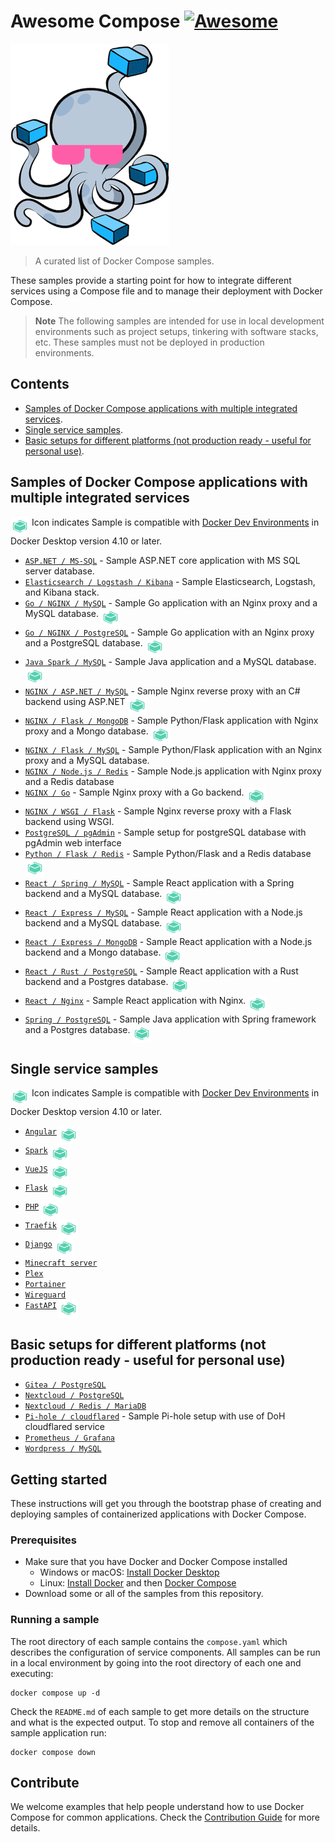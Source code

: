 # Awesome Compose [![Awesome](https://awesome.re/badge.svg)](https://awesome.re)

![logo](awesome-compose.jpg)

> A curated list of Docker Compose samples.

These samples provide a starting point for how to integrate different services using a Compose file and to manage their deployment with Docker Compose.

> **Note**
> The following samples are intended for use in local development environments such as project setups, tinkering with software stacks, etc. These samples must not be deployed in production environments.

<!--lint disable awesome-toc-->
## Contents

- [Samples of Docker Compose applications with multiple integrated services](#samples-of-docker-compose-applications-with-multiple-integrated-services).
- [Single service samples](#single-service-samples).
- [Basic setups for different platforms (not production ready - useful for personal use)](#basic-setups-for-different-platforms-not-production-ready---useful-for-personal-use).

## Samples of Docker Compose applications with multiple integrated services

<a href="https://docs.docker.com/desktop/dev-environments/"><img src="icon_devenvs.svg" alt="Use with Docker Dev Environments" height="30" align="top"/></a> Icon indicates Sample is compatible with [Docker Dev Environments](https://docs.docker.com/desktop/dev-environments/) in Docker Desktop version 4.10 or later.

- [`ASP.NET / MS-SQL`](aspnet-mssql) - Sample ASP.NET core application
with MS SQL server database.
- [`Elasticsearch / Logstash / Kibana`](elasticsearch-logstash-kibana) - Sample Elasticsearch, Logstash, and Kibana stack.
- [`Go / NGINX / MySQL`](nginx-golang-mysql) - Sample Go application
with an Nginx proxy and a MySQL database.&nbsp;<a href="nginx-golang-mysql"><img src="icon_devenvs.svg" alt="Use with Docker Dev Environments" height="30" align="top"/></a>
- [`Go / NGINX / PostgreSQL`](nginx-golang-postgres) - Sample Go
application with an Nginx proxy and a PostgreSQL database.&nbsp;<a href="nginx-golang-postgres"><img src="icon_devenvs.svg" alt="Use with Docker Dev Environments" height="30" align="top"/></a>
- [`Java Spark / MySQL`](sparkjava-mysql) - Sample Java application and
a MySQL database.&nbsp;<a href="sparkjava-mysql"><img src="icon_devenvs.svg" alt="Use with Docker Dev Environments" height="30" align="top"/></a>
- [`NGINX / ASP.NET / MySQL`](nginx-aspnet-mysql) - Sample Nginx reverse proxy with an C# backend using ASP.NET&nbsp;<a href="nginx-aspnet-mysql"><img src="icon_devenvs.svg" alt="Use with Docker Dev Environments" height="30" align="top"/></a>
- [`NGINX / Flask / MongoDB`](nginx-flask-mongo) - Sample Python/Flask
application with Nginx proxy and a Mongo database.&nbsp;<a href="nginx-flask-mongo"><img src="icon_devenvs.svg" alt="Use with Docker Dev Environments" height="30" align="top"/></a>
- [`NGINX / Flask / MySQL`](nginx-flask-mysql) - Sample Python/Flask application with an Nginx proxy and a MySQL database.
- [`NGINX / Node.js / Redis`](nginx-nodejs-redis) - Sample Node.js application with Nginx proxy and a Redis database
- [`NGINX / Go`](nginx-golang) - Sample Nginx proxy with a Go backend.&nbsp;<a href="nginx-golang"><img src="icon_devenvs.svg" alt="Use with Docker Dev Environments" height="30" align="top"/></a>
- [`NGINX / WSGI / Flask`](nginx-wsgi-flask) - Sample Nginx reverse proxy with a Flask backend using WSGI.
- [`PostgreSQL / pgAdmin`](postgresql-pgadmin) - Sample setup for postgreSQL database with pgAdmin web interface
- [`Python / Flask / Redis`](flask-redis) - Sample Python/Flask and a Redis database&nbsp;<a href="flask-redis"><img src="icon_devenvs.svg" alt="Use with Docker Dev Environments" height="30" align="top"/></a>
- [`React / Spring / MySQL`](react-java-mysql) - Sample React
application with a Spring backend and a MySQL database.&nbsp;<a href="react-java-mysql"><img src="icon_devenvs.svg" alt="Use with Docker Dev Environments" height="30" align="top"/></a>
- [`React / Express / MySQL`](react-express-mysql) - Sample React
application with a Node.js backend and a MySQL database.&nbsp;<a href="react-express-mysql"><img src="icon_devenvs.svg" alt="Use with Docker Dev Environments" height="30" align="top"/></a>
- [`React / Express / MongoDB`](react-express-mongodb) - Sample React
application with a Node.js backend and a Mongo database.&nbsp;<a href="react-express-mongodb"><img src="icon_devenvs.svg" alt="Use with Docker Dev Environments" height="30" align="top"/></a>
- [`React / Rust / PostgreSQL`](react-rust-postgres) - Sample React
application with a Rust backend and a Postgres database.&nbsp;<a href="react-rust-postgres"><img src="icon_devenvs.svg" alt="Use with Docker Dev Environments" height="30" align="top"/></a>
- [`React / Nginx`](react-nginx) - Sample React application with Nginx.&nbsp;<a href="react-nginx"><img src="icon_devenvs.svg" alt="Use with Docker Dev Environments" height="30" align="top"/></a>
- [`Spring / PostgreSQL`](spring-postgres) - Sample Java application
with Spring framework and a Postgres database.&nbsp;<a href="spring-postgres"><img src="icon_devenvs.svg" alt="Use with Docker Dev Environments" height="30" align="top"/></a>

## Single service samples

<a href="https://docs.docker.com/desktop/dev-environments/"><img src="icon_devenvs.svg" alt="Use with Docker Dev Environments" height="30" align="top"/></a> Icon indicates Sample is compatible with [Docker Dev Environments](https://docs.docker.com/desktop/dev-environments/) in Docker Desktop version 4.10 or later.

- [`Angular`](angular)&nbsp;<a href="angular"><img src="icon_devenvs.svg" alt="Use with Docker Dev Environments" height="30" align="top"/></a>
- [`Spark`](sparkjava)&nbsp;<a href="sparkjava"><img src="icon_devenvs.svg" alt="Use with Docker Dev Environments" height="30" align="top"/></a>
- [`VueJS`](vuejs)&nbsp;<a href="vuejs"><img src="icon_devenvs.svg" alt="Use with Docker Dev Environments" height="30" align="top"/></a>
- [`Flask`](flask)&nbsp;<a href="flask"><img src="icon_devenvs.svg" alt="Use with Docker Dev Environments" height="30" align="top"/></a>
- [`PHP`](apache-php)&nbsp;<a href="apache-php"><img src="icon_devenvs.svg" alt="Use with Docker Dev Environments" height="30" align="top"/></a>
- [`Traefik`](traefik-golang)&nbsp;<a href="traefik-golang"><img src="icon_devenvs.svg" alt="Use with Docker Dev Environments" height="30" align="top"/></a>
- [`Django`](django)&nbsp;<a href="django"><img src="icon_devenvs.svg" alt="Use with Docker Dev Environments" height="30" align="top"/></a>
- [`Minecraft server`](https://github.com/docker/awesome-compose/tree/master/minecraft)
- [`Plex`](https://github.com/docker/awesome-compose/tree/master/plex)
- [`Portainer`](https://github.com/docker/awesome-compose/tree/master/portainer)
- [`Wireguard`](https://github.com/docker/awesome-compose/tree/master/wireguard)
- [`FastAPI`](fastapi)&nbsp;<a href="fastapi#use-with-docker-development-environments"><img src="icon_devenvs.svg" alt="Use with Docker Dev Environments" height="30" align="top"/></a>

## Basic setups for different platforms (not production ready - useful for personal use)

- [`Gitea / PostgreSQL`](gitea-postgres)
- [`Nextcloud / PostgreSQL`](nextcloud-postgres)
- [`Nextcloud / Redis / MariaDB`](nextcloud-redis-mariadb)
- [`Pi-hole / cloudflared`](pihole-cloudflared-DoH) - Sample Pi-hole setup with use of DoH cloudflared service
- [`Prometheus / Grafana`](prometheus-grafana)
- [`Wordpress / MySQL`](wordpress-mysql)

<!--lint disable awesome-toc-->

## Getting started

These instructions will get you through the bootstrap phase of creating and
deploying samples of containerized applications with Docker Compose.

### Prerequisites

- Make sure that you have Docker and Docker Compose installed
  - Windows or macOS:
    [Install Docker Desktop](https://www.docker.com/get-started)
  - Linux: [Install Docker](https://www.docker.com/get-started) and then
    [Docker Compose](https://github.com/docker/compose)
- Download some or all of the samples from this repository.

### Running a sample

The root directory of each sample contains the `compose.yaml` which
describes the configuration of service components. All samples can be run in
a local environment by going into the root directory of each one and executing:

```console
docker compose up -d
```

Check the `README.md` of each sample to get more details on the structure and
what is the expected output.
To stop and remove all containers of the sample application run:

```console
docker compose down
```
<!--lint disable awesome-toc-->
## Contribute

We welcome examples that help people understand how to use Docker Compose for
common applications. Check the [Contribution Guide](CONTRIBUTING.md) for more details. 
